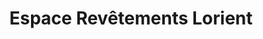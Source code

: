 ---
title: "Espace Revêtements Lorient"
url: /caudan/espace-revetements-lorient/
shop: Raumausstattung
---